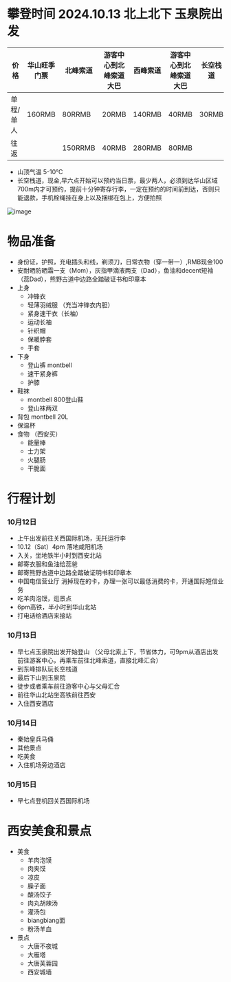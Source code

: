 # 攀登时间 2024.10.13 北上北下 玉泉院出发

| 价格 | 华山旺季门票 | 北峰索道 | 游客中心到北峰索道大巴 | 西峰索道 | 游客中心到北峰索道大巴 | 长空栈道 |
| --- | --- | --- | --- | --- | --- | --- |
| 单程/单人 | 160RMB | 80RRMB | 20RMB | 140RMB | 40RMB | 30RMB |
| 往返 | | 150RRMB | 40RMB | 280RMB | 80RMB | |

- 山顶气温 5-10℃
- 长空栈道，现金,早六点开始可以预约当日票，最少两人，必须到达华山区域700m内才可预约，提前十分钟寄存行李，一定在预约的时间前到达，否则只能退款，手机栓绳挂在身上以及捆绑在包上，方便拍照
  
![image](https://github.com/user-attachments/assets/77bd007f-6461-4153-b437-83a341b66fb2)

# 物品准备
- 身份证，护照，充电插头和线，剃须刀，日常衣物（穿一带一）,RMB现金100
- 安耐晒防晒霜一支（Mom），灰指甲滴液两支（Dad），鱼油和decent短袖（蕊Dad），熊野古道中边路全踏破证书和印章本
- 上身
  - 冲锋衣
  - 轻薄羽绒服 （充当冲锋衣内胆）
  - 紧身速干衣（长袖）
  - 运动长袖
  - 针织帽
  - 保暖脖套
  - 手套
- 下身
  - 登山裤 montbell
  - 速干紧身裤
  - 护膝
- 鞋袜
  - montbell 800登山鞋
  - 登山袜两双
- 背包 montbell 20L
- 保温杯
- 食物 （西安买）
  - 能量棒
  - 士力架
  - 火腿肠
  - 干脆面

# 行程计划
### 10月12日
- 上午出发前往关西国际机场，无托运行李
- 10.12（Sat）4pm 落地咸阳机场
- 入关，坐地铁半小时到西安北站
- 邮寄衣服和鱼油给蕊爸
- 邮寄熊野古道中边路全踏破证明书和印章本
- 中国电信营业厅 消掉现在的卡，办理一张可以最低消费的卡，开通国际短信业务
- 吃羊肉泡馍，逛景点
- 6pm高铁，半小时到华山北站
- 打电话给酒店来接站
### 10月13日
- 早七点玉泉院出发开始登山 （父母北索上下，节省体力，可9pm从酒店出发前往游客中心，再乘车前往北峰索道，直接北峰汇合）
- 到东峰排队玩长空栈道
- 最后下山到玉泉院
- 徒步或者乘车前往游客中心与父母汇合
- 前往华山北站坐高铁前往西安
- 入住西安酒店
### 10月14日
- 秦始皇兵马俑
- 其他景点
- 吃美食
- 入住机场旁边酒店
### 10月15日
- 早七点登机回关西国际机场

# 西安美食和景点
- 美食
  - 羊肉泡馍
  - 肉夹馍
  - 凉皮
  - 臊子面
  - 酸汤饺子
  - 肉丸胡辣汤
  - 灌汤包
  - biangbiang面
  - 粉汤羊血
- 景点
  - 大唐不夜城
  - 大雁塔
  - 大唐芙蓉园
  - 西安城墙       
